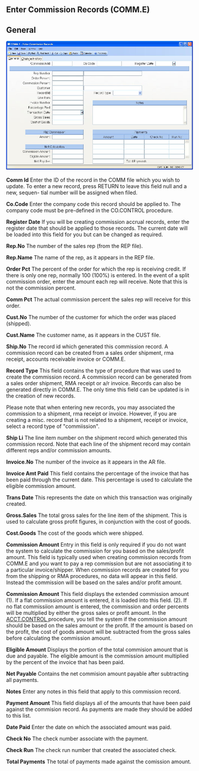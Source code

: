 ##  Enter Commission Records (COMM.E)

<PageHeader />

##  General

![](./COMM-E-1.jpg)

**Comm Id** Enter the ID of the record in the COMM file which you wish to
update. To enter a new record, press RETURN to leave this field null and a
new, sequen- tial number will be assigned when filed.  
  
**Co.Code** Enter the company code this record should be applied to. The
company code must be pre-defined in the CO.CONTROL procedure.  
  
**Register Date** If you will be creating commission accrual records, enter
the register date that should be applied to those records. The current date
will be loaded into this field for you but can be changed as required.  
  
**Rep.No** The number of the sales rep (from the REP file).  
  
**Rep.Name** The name of the rep, as it appears in the REP file.  
  
**Order Pct** The percent of the order for which the rep is receiving credit.
If there is only one rep, normally 100 (100%) is entered. In the event of a
split commission order, enter the amount each rep will receive. Note that this
is not the commission percent.  
  
**Comm Pct** The actual commission percent the sales rep will receive for this
order.  
  
**Cust.No** The number of the customer for which the order was placed
(shipped).  
  
**Cust.Name** The customer name, as it appears in the CUST file.  
  
**Ship.No** The record id which generated this commission record. A commission
record can be created from a sales order shipment, rma receipt, accounts
receivable invoice or COMM.E.  
  
**Record Type** This field contains the type of procedure that was used to
create the commission record. A commission record can be generated from a
sales order shipment, RMA receipt or a/r invoice. Records can also be
generated directly in COMM.E. The only time this field can be updated is in
the creation of new records.  
  
Please note that when entering new records, you may associated the commission
to a shipment, rma receipt or invoice. However, if you are creating a misc.
record that is not related to a shipment, receipt or invoice, select a record
type of "commiission".  
  
**Ship Li** The line item number on the shipment record which generated this
commission record. Note that each line of the shipment record may contain
different reps and/or commission amounts.  
  
**Invoice.No** The number of the invoice as it appears in the AR file.  
  
**Invoice Amt Paid** This field contains the percentage of the invoice that
has been paid through the current date. This percentage is used to calculate
the eligible commission amount.  
  
**Trans Date** This represents the date on which this transaction was
originally created.  
  
**Gross.Sales** The total gross sales for the line item of the shipment. This
is used to calculate gross profit figures, in conjunction with the cost of
goods.  
  
**Cost.Goods** The cost of the goods which were shipped.  
  
**Commission Amount** Entry in this field is only required if you do not want
the system to calculate the commission for you based on the sales/profit
amount. This field is typically used when creating commission records from
COMM.E and you want to pay a rep commission but are not associating it to a
particular invoice/shipper. When commission records are created for you from
the shipping or RMA procedures, no data will appear in this field. Instead the
commission will be based on the sales and/or profit amount.  
  
**Commission Amount** This field displays the extended commission amount (1). If a flat commission amount is entered, it is loaded into this field. (2). If no flat commissiion amount is entered, the commission and order percents will be multiplied by either the gross sales or profit amount. In the [ ACCT.CONTROL ](../../../../../../../rover/AP-OVERVIEW/AP-ENTRY/ACCT-CONTROL) procedure, you tell the system if the commission amount should be based on the sales amount or the profit. If the amount is based on the profit, the cost of goods amount will be subtracted from the gross sales before calculating the commission amount.   
  
**Eligible Amount** Displays the portion of the total commision amount that is
due and payable. The eligible amount is the commission amount multiplied by
the percent of the invoice that has been paid.  
  
**Net Payable** Contains the net commision amount payable after subtracting
all payments.  
  
**Notes** Enter any notes in this field that apply to this commission record.  
  
**Payment Amount** This field displays all of the amounts that have been paid
against the commision record. As payments are made they should be added to
this list.  
  
**Date Paid** Enter the date on which the associated amount was paid.  
  
**Check No** The check number associate with the payment.  
  
**Check Run** The check run number that created the associated check.  
  
**Total Payments** The total of payments made against the comission amount.  
  
  
<badge text= "Version 8.10.57" vertical="middle" />

<PageFooter />